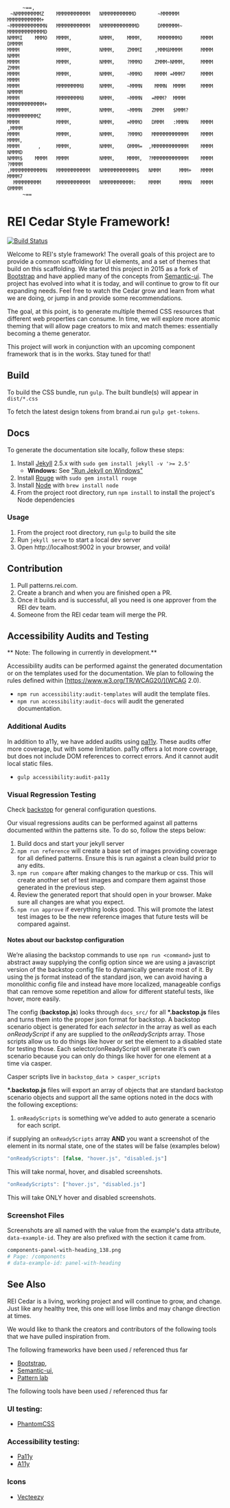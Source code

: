          ~==,
     ~NMMMMMMMMZ    MMMMMMMMMMM   NMMMMMMMMMMD       ~MMMMMM       MMMMMMMMMMM+
    ~MMMMMMMMMMMN   MMMMMMMMMMM   NMMMMMMMMMMMD      DMMMMMM~      MMMMMMMMMMMMD
    NMMMI    MMMO   MMMM,         NMMM,    MMMM,     MMMMMMMO      MMMM    DMMMM
    MMMM            MMMM,         NMMM,    ZMMMI    ,MMM8MMMM      MMMM     NMMM
    MMMM            MMMM,         NMMM,    ?MMMO    ZMMM~NMMM,     MMMM     ZMMM
    MMMM            MMMM,         NMMM,    ~MMMO    MMMM =MMM7     MMMM     MMMM
    MMMM            MMMMMMMM8     NMMM,    ~MMMN    MMMN  MMMM     MMMM    NMMMM
    MMMM            MMMMMMMM8     NMMM,    ~MMMN   =MMM?  MMMM     MMMMMMMMMMMM+
    MMMM            MMMM,         NMMM,    ~MMMN   ZMMM   $MMM?    MMMMMMMMMMZ
    MMMM            MMMM,         NMMM,    =MMMO   DMMM   :MMMN    MMMM  ,MMMM
    MMMM            MMMM,         NMMM,    ?MMMO   MMMMMMMMMMMM    MMMM   MMMM,
    MMMM      ,     MMMM,         NMMM,    OMMM=  ,MMMMMMMMMMMM    MMMM   NMMMD
    NMMM$    MMMM   MMMM          NMMM,    MMMM,  ?MMMMMMMMMMMM    MMMM   ?MMMM
    ,MMMMMMMMMMMN   MMMMMMMMMMM   NMMMMMMMMMMM$   NMMM      MMM+   MMMM    MMMM7
      MMMMMMMMM     MMMMMMMMMMM   NMMMMMMMMMM:    MMMM      MMMN   MMMM    OMMMM
         ~==

# REI Cedar Style Framework!
[![Build Status](https://travis-ci.org/rei/rei-cedar.svg?branch=master)](https://travis-ci.org/rei/rei-cedar)

Welcome to REI's style framework! The overall goals of this project are to provide a common scaffolding for UI elements,
and a set of themes that build on this scaffolding. We started this project in 2015 as a fork of
[Bootstrap](http://getbootstrap.com/) and have applied many of the concepts from [Semantic-ui](http://semantic-ui.com/).
The project has evolved into what it is today, and will continue to grow to fit our expanding needs. Feel free to watch
the Cedar grow and learn from what we are doing, or jump in and provide some recommendations.

The goal, at this point, is to generate multiple themed CSS resources that different web properties can consume.
In time, we will explore more atomic theming that will allow page creators to mix and match themes: essentially becoming
a theme generator.

This project will work in conjunction with an upcoming component framework that is in the works.  Stay tuned for that!

## Build

To build the CSS bundle, run `gulp`. The built bundle(s) will appear in
`dist/*.css`

To fetch the latest design tokens from brand.ai run `gulp get-tokens`.

## Docs

To generate the documentation site locally, follow these steps:

1. Install [Jekyll](http://jekyllrb.com/docs/installation) 2.5.x with
   `sudo gem install jekyll -v '>= 2.5'`
    - **Windows:** See ["Run Jekyll on Windows"](http://jekyll-windows.juthilo.com/)
1. Install [Rouge](https://github.com/jneen/rouge) with `sudo gem install rouge`
1. Install [Node](https://nodejs.org/download/) with `brew install node`
1. From the project root directory, run `npm install` to install the project's
   Node dependencies

### Usage

1. From the project root directory, run `gulp` to build the site
1. Run `jekyll serve` to start a local dev server
1. Open http://localhost:9002 in your browser, and voilà!

## Contribution
1. Pull patterns.rei.com.
1. Create a branch and when you are finished open a PR.
1. Once it builds and is successful, all you need is one approver from the REI dev team.
1. Someone from the REI cedar team will merge the PR.

## Accessibility Audits and Testing

** Note: The following in currently in development.**

Accessibility audits can be performed against the generated documentation or on the templates used for the
documentation. We plan to following the rules defined within [https://www.w3.org/TR/WCAG20/](WCAG 2.0).

* `npm run accessibility:audit-templates` will audit the template files.
* `npm run accessibility:audit-docs` will audit the generated documentation.

### Additional Audits

In addition to a11y, we have added audits using [pa11y](https://www.npmjs.com/package/pa11y). These audits offer more
coverage, but with some limitation. pa11y offers a lot more coverage, but does not include DOM references to correct
errors. And it cannot audit local static files.

- `gulp accessibility:audit-pa11y`

### Visual Regression Testing

Check [backstop](https://github.com/garris/BackstopJS) for general configuration questions.

Our visual regressions audits can be performed against all patterns documented within the patterns site. To do so, follow the steps below:

1. Build docs and start your jekyll server
2. `npm run reference` will create a base set of images providing coverage for all defined patterns. Ensure this is run against a clean build prior to any edits.
3. `npm run compare` after making changes to the markup or css. This will create another set of test images and compare them against those generated in the previous step.
4. Review the generated report that should open in your browser. Make sure all changes are what you expect.
5. `npm run approve` if everything looks good. This will promote the latest test images to be the new reference images that future tests will be compared against.

#### Notes about our backstop configuration

We’re aliasing the backstop commands to use `npm run <command>` just to abstract away supplying the config option since we are using a javascript version of the backstop config file to dynamically generate most of it. By using the js format instead of the standard json, we can avoid having a monolithic config file and instead have more localized, manageable configs that can remove some repetition and allow for different stateful tests, like hover, more easily.

The config (__backstop.js__) looks through `docs_src/` for all __*.backstop.js__ files and turns them into the proper json format for backstop. A backstop scenario object is generated for each _selector_ in the array as well as each _onReadyScript_ if any are supplied to the _onReadyScripts_ array. Those scripts allow us to do things like hover or set the element to a disabled state for testing those. Each selector/onReadyScript will generate it’s own scenario because you can only do things like hover for one element at a time via casper.

Casper scripts live in `backstop_data > casper_scripts`

__*.backstop.js__ files will export an array of objects that are standard backstop scenario objects and support all the same options noted in the docs with the following exceptions:

1. `onReadyScripts` is something we’ve added to auto generate a scenario for each script.

if supplying an `onReadyScripts` array __AND__ you want a screenshot of the element in its normal state, one of the states will be false (examples below)

```javascript
"onReadyScripts": [false, "hover.js", "disabled.js"]
```

This will take normal, hover, and disabled screenshots.

```javascript
"onReadyScripts": ["hover.js", "disabled.js"]
```

This will take ONLY hover and disabled screenshots.

### Screenshot Files

Screenshots are all named with the value from the example's data attribute, `data-example-id`. They are also prefixed
with the section it came from.
```bash
components-panel-with-heading_138.png
# Page: /components
# data-example-id: panel-with-heading
```

## See Also
REI Cedar is a living, working project and will continue to grow, and change. Just like any healthy tree, this one will
lose limbs and may change direction at times.

We would like to thank the creators and contributors of the following tools that we have pulled inspiration from.

The following frameworks have been used / referenced thus far

 - [Bootstrap](http://getbootstrap.com/),
 - [Semantic-ui](http://semantic-ui.com/),
 - [Pattern lab](http://patternlab.io/about.html)

The following tools have been used / referenced thus far

### UI testing:

 - [PhantomCSS](https://github.com/Huddle/PhantomCSS/blob/master/README.md)

### Accessibility testing:

 - [Pa11y](http://pa11y.org/)
 - [A11y](https://addyosmani.com/a11y/)

### Icons

 - [Vecteezy](http://creativecommons.org/licenses/by/3.0/deed.en_US)

